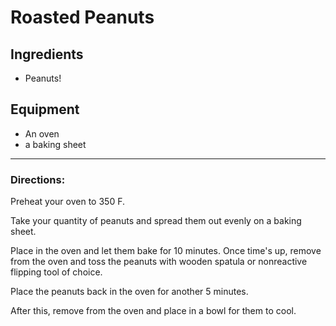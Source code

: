 # Roasted Peanuts

## Ingredients
* Peanuts!

## Equipment
* An oven
* a baking sheet
-----------------------------------

### Directions:
Preheat your oven to 350 F. 

Take your quantity of peanuts and spread them out evenly on a baking sheet. 

Place in the oven and let them bake for 10 minutes. 
Once time's up, remove from the oven and toss the peanuts with wooden spatula or nonreactive flipping tool of choice. 

Place the peanuts back in the oven for another 5 minutes.

After this, remove from the oven and place in a bowl for them to cool.





